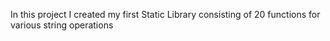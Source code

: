 In this project I created my first Static Library consisting of 20 functions for various string operations
